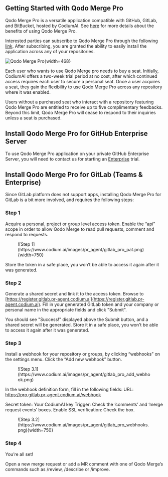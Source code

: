 
## Getting Started with Qodo Merge Pro

Qodo Merge Pro is a versatile application compatible with GitHub, GitLab, and BitBucket, hosted by CodiumAI.
See [here](https://qodo-merge-docs.qodo.ai/overview/pr_agent_pro/) for more details about the benefits of using Qodo Merge Pro.

Interested parties can subscribe to Qodo Merge Pro through the following [link](https://www.codium.ai/pricing/). 
After subscribing, you are granted the ability to easily install the application across any of your repositories.

![Qodo Merge Pro](https://codium.ai/images/pr_agent/pr_agent_pro_install.png){width=468}

Each user who wants to use Qodo Merge pro needs to buy a seat. 
Initially, CodiumAI offers a two-week trial period at no cost, after which continued access requires each user to secure a personal seat.
Once a user acquires a seat, they gain the flexibility to use Qodo Merge Pro across any repository where it was enabled.

Users without a purchased seat who interact with a repository featuring Qodo Merge Pro are entitled to receive up to five complimentary feedbacks.
Beyond this limit, Qodo Merge Pro will cease to respond to their inquiries unless a seat is purchased.

## Install Qodo Merge Pro for GitHub Enterprise Server

To use Qodo Merge Pro application on your private GitHub Enterprise Server, you will need to contact us for starting an [Enterprise](https://www.codium.ai/pricing/) trial.


## Install Qodo Merge Pro for GitLab (Teams & Enterprise)

Since GitLab platform does not support apps, installing Qodo Merge Pro for GitLab is a bit more involved, and requires the following steps:

### Step 1

Acquire a personal, project or group level access token. Enable the “api” scope in order to allow Qodo Merge to read pull requests, comment and respond to requests.

<figure markdown="1">
![Step 1](https://www.codium.ai/images/pr_agent/gitlab_pro_pat.png){width=750}
</figure>

Store the token in a safe place, you won’t be able to access it again after it was generated.

### Step 2

Generate a shared secret and link it to the access token. Browse to [https://register.gitlab.pr-agent.codium.ai](https://register.gitlab.pr-agent.codium.ai).
Fill in your generated GitLab token and your company or personal name in the appropriate fields and click "Submit".

You should see "Success!" displayed above the Submit button, and a shared secret will be generated. Store it in a safe place, you won’t be able to access it again after it was generated.

### Step 3

Install a webhook for your repository or groups, by clicking “webhooks” on the settings menu. Click the “Add new webhook” button.

<figure markdown="1">
![Step 3.1](https://www.codium.ai/images/pr_agent/gitlab_pro_add_webhook.png)
</figure>

In the webhook definition form, fill in the following fields:
URL: https://pro.gitlab.pr-agent.codium.ai/webhook

Secret token: Your CodiumAI key
Trigger: Check the ‘comments’ and ‘merge request events’ boxes.
Enable SSL verification: Check the box.

<figure markdown="1">
![Step 3.2](https://www.codium.ai/images/pr_agent/gitlab_pro_webhooks.png){width=750}
</figure>

### Step 4

You’re all set!

Open a new merge request or add a MR comment with one of Qodo Merge’s commands such as /review, /describe or /improve.